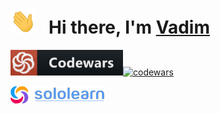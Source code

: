 <h1>
  <img height="40" src="/img/hi.gif">
  &nbsp Hi there, I'm
  <a href="https://github.com/volvad?tab=repositories">
    Vadim
  </a>
</h1>

[<img src="/img/codewars.png" width=180 alt=""/>](https://www.codewars.com/users/volvad)[![codewars](https://www.codewars.com/users/volvad/badges/large)](https://www.codewars.com/users/volvad)

[<img src="/img/sololearn.png" width=150 alt=""/>](https://www.sololearn.com/profile/26835374)

<img src="https://api2.sololearn.com/v2/certificates/CT-SQ6A1MI1/image/jpg" width="137" alt=""/><span> </span><img src="https://api2.sololearn.com/v2/certificates/CT-B4FLEIUB/image/jpg" width="137" alt=""/><span> </span><img src="https://api2.sololearn.com/v2/certificates/CT-MJLRBSF8/image/jpg" width="137" alt=""/><span> </span><img src="https://api2.sololearn.com/v2/certificates/CT-CXXDMAKR/image/jpg" width="137" alt=""/><span> </span><img src="https://api2.sololearn.com/v2/certificates/CT-LYXVFLKE/image/jpg" width="137" alt=""/><span> </span><img src="https://api2.sololearn.com/v2/certificates/CT-UIIWTN3T/image/jpg" width="137" alt=""/>
